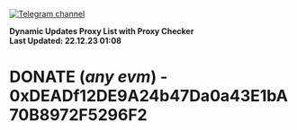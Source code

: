 [![Telegram channel](https://img.shields.io/endpoint?url=https://runkit.io/damiankrawczyk/telegram-badge/branches/master?url=https://t.me/n4z4v0d)](https://t.me/n4z4v0d) 

**Dynamic Updates Proxy List with Proxy Checker**  
**Last Updated: 22.12.23 01:08**

# DONATE (_any evm_) - 0xDEADf12DE9A24b47Da0a43E1bA70B8972F5296F2

